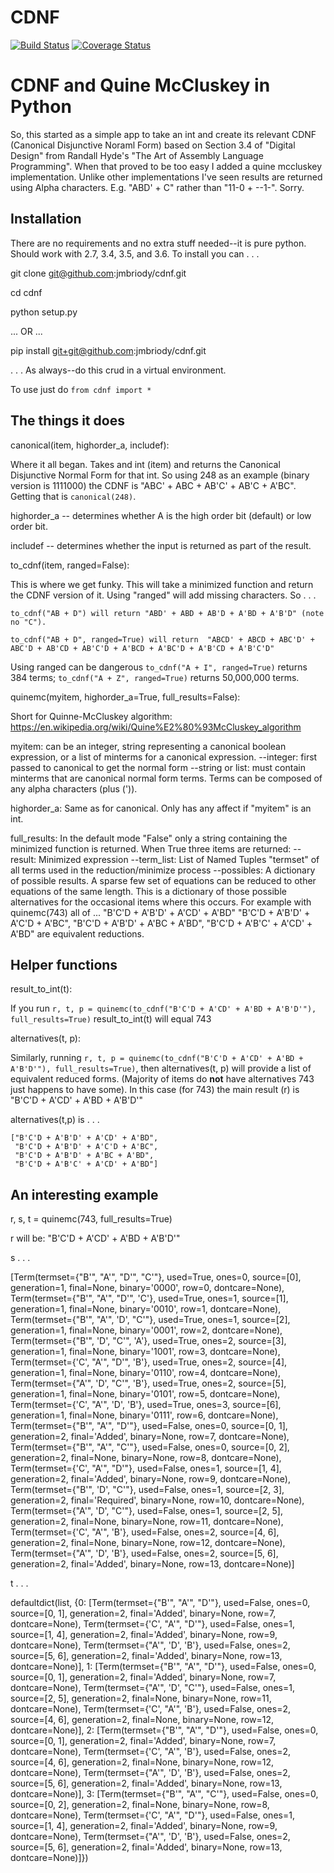# CDNF

[![Build Status](https://travis-ci.org/jmbriody/cdnf.svg?branch=master)](https://travis-ci.org/jmbriody/cdnf)
[![Coverage Status](https://coveralls.io/repos/github/jmbriody/cdnf/badge.svg?branch=master)](https://coveralls.io/github/jmbriody/cdnf?branch=master)

# CDNF and Quine McCluskey in Python
So, this started as a simple app to take an int and create its relevant CDNF (Canonical Disjunctive Noraml Form) based on Section 3.4 of "Digital Design" from Randall Hyde's "The Art of Assembly Language Programming". When that proved to be too easy I added a quine mccluskey implementation. Unlike other implementations I've seen results are returned using Alpha characters. E.g. "ABD' + C" rather than "11-0 + --1-". Sorry.

## Installation
There are no requirements and no extra stuff needed--it is pure python. Should work with 2.7, 3.4, 3.5, and 3.6. To install you can . . .

git clone git@github.com:jmbriody/cdnf.git

cd cdnf

python setup.py

... OR ...

pip install git+git@github.com:jmbriody/cdnf.git

. . . As always--do this crud in a virtual environment. 

To use just do `from cdnf import *`

## The things it does
canonical(item, highorder_a, includef):

Where it all began. Takes and int (item) and returns the Canonical Disjunctive Normal Form for that int. So using 248 as an example (binary version is 1111000) the CDNF is "ABC' + ABC + AB'C' + AB'C + A'BC". Getting that is `canonical(248)`.

highorder_a -- determines whether A is the high order bit (default) or low order bit.

includef -- determines whether the input is returned as part of the result. 

to_cdnf(item, ranged=False):

This is where we get funky. This will take a minimized function and return the CDNF version of it. Using "ranged" will add missing characters. So . . .

    to_cdnf("AB + D") will return "ABD' + ABD + AB'D + A'BD + A'B'D" (note no "C").

    to_cdnf("AB + D", ranged=True) will return  "ABCD' + ABCD + ABC'D' + ABC'D + AB'CD + AB'C'D + A'BCD + A'BC'D + A'B'CD + A'B'C'D"

Using ranged can be dangerous `to_cdnf("A + I", ranged=True)` returns 384 terms; `to_cdnf("A + Z", ranged=True)` returns 50,000,000 terms. 

quinemc(myitem, highorder_a=True, full_results=False):

Short for Quinne-McCluskey algorithm:
    https://en.wikipedia.org/wiki/Quine%E2%80%93McCluskey_algorithm

myitem: can be an integer, string representing a canonical boolean expression, or a list of minterms for a canonical expression.
    --integer: first passed to canonical to get the normal form
    --string or list: must contain minterms that are canonical normal form terms. Terms can be
    composed of any alpha characters (plus (')).

highorder_a: Same as for canonical. Only has any affect if "myitem" is an int.

full_results: In the default mode "False" only a string containing the minimized function is returned. When True three items are returned:
    --result: Minimized expression
    --term_list: List of Named Tuples "termset" of all terms used in the reduction/minimize process
    --possibles: A dictionary of possible results. A sparse few set of equations can be reduced to
    other equations of the same length. This is a dictionary of those possible alternatives for the
    occasional items where this occurs. For example with quinemc(743) all of ...
    "B'C'D + A'B'D' + A'CD' + A'BD"
    "B'C'D + A'B'D' + A'C'D + A'BC",
    "B'C'D + A'B'D' + A'BC + A'BD",
    "B'C'D + A'B'C' + A'CD' + A'BD"
    are equivalent reductions.

## Helper functions
result_to_int(t):

If you run `r, t, p = quinemc(to_cdnf("B'C'D + A'CD' + A'BD + A'B'D'"), full_results=True)` result_to_int(t) will equal 743

alternatives(t, p):

Similarly, running `r, t, p = quinemc(to_cdnf("B'C'D + A'CD' + A'BD + A'B'D'"), full_results=True)`, then alternatives(t, p) will provide a list of equivalent reduced forms. (Majority of items do **not** have alternatives 743 just happens to have some). In this case (for 743) the main result (r) is "B'C'D + A'CD' + A'BD + A'B'D'" 

alternatives(t,p) is . . .

    ["B'C'D + A'B'D' + A'CD' + A'BD",
     "B'C'D + A'B'D' + A'C'D + A'BC",
     "B'C'D + A'B'D' + A'BC + A'BD",
     "B'C'D + A'B'C' + A'CD' + A'BD"]


## An interesting example
r, s, t = quinemc(743, full_results=True)

r will be: "B'C'D + A'CD' + A'BD + A'B'D'"

s . . .

[Term(termset={"B'", "A'", "D'", "C'"}, used=True, ones=0, source=[0], generation=1, final=None, binary='0000', row=0, dontcare=None),
 Term(termset={"B'", "A'", "D'", 'C'}, used=True, ones=1, source=[1], generation=1, final=None, binary='0010', row=1, dontcare=None),
 Term(termset={"B'", "A'", 'D', "C'"}, used=True, ones=1, source=[2], generation=1, final=None, binary='0001', row=2, dontcare=None),
 Term(termset={"B'", 'D', "C'", 'A'}, used=True, ones=2, source=[3], generation=1, final=None, binary='1001', row=3, dontcare=None),
 Term(termset={'C', "A'", "D'", 'B'}, used=True, ones=2, source=[4], generation=1, final=None, binary='0110', row=4, dontcare=None),
 Term(termset={"A'", 'D', "C'", 'B'}, used=True, ones=2, source=[5], generation=1, final=None, binary='0101', row=5, dontcare=None),
 Term(termset={'C', "A'", 'D', 'B'}, used=True, ones=3, source=[6], generation=1, final=None, binary='0111', row=6, dontcare=None),
 Term(termset={"B'", "A'", "D'"}, used=False, ones=0, source=[0, 1], generation=2, final='Added', binary=None, row=7, dontcare=None),
 Term(termset={"B'", "A'", "C'"}, used=False, ones=0, source=[0, 2], generation=2, final=None, binary=None, row=8, dontcare=None),
 Term(termset={'C', "A'", "D'"}, used=False, ones=1, source=[1, 4], generation=2, final='Added', binary=None, row=9, dontcare=None),
 Term(termset={"B'", 'D', "C'"}, used=False, ones=1, source=[2, 3], generation=2, final='Required', binary=None, row=10, dontcare=None),
 Term(termset={"A'", 'D', "C'"}, used=False, ones=1, source=[2, 5], generation=2, final=None, binary=None, row=11, dontcare=None),
 Term(termset={'C', "A'", 'B'}, used=False, ones=2, source=[4, 6], generation=2, final=None, binary=None, row=12, dontcare=None),
 Term(termset={"A'", 'D', 'B'}, used=False, ones=2, source=[5, 6], generation=2, final='Added', binary=None, row=13, dontcare=None)]

t . . .

defaultdict(list,
            {0: [Term(termset={"B'", "A'", "D'"}, used=False, ones=0, source=[0, 1], generation=2, final='Added', binary=None, row=7, dontcare=None),
              Term(termset={'C', "A'", "D'"}, used=False, ones=1, source=[1, 4], generation=2, final='Added', binary=None, row=9, dontcare=None),
              Term(termset={"A'", 'D', 'B'}, used=False, ones=2, source=[5, 6], generation=2, final='Added', binary=None, row=13, dontcare=None)],
             1: [Term(termset={"B'", "A'", "D'"}, used=False, ones=0, source=[0, 1], generation=2, final='Added', binary=None, row=7, dontcare=None),
              Term(termset={"A'", 'D', "C'"}, used=False, ones=1, source=[2, 5], generation=2, final=None, binary=None, row=11, dontcare=None),
              Term(termset={'C', "A'", 'B'}, used=False, ones=2, source=[4, 6], generation=2, final=None, binary=None, row=12, dontcare=None)],
             2: [Term(termset={"B'", "A'", "D'"}, used=False, ones=0, source=[0, 1], generation=2, final='Added', binary=None, row=7, dontcare=None),
              Term(termset={'C', "A'", 'B'}, used=False, ones=2, source=[4, 6], generation=2, final=None, binary=None, row=12, dontcare=None),
              Term(termset={"A'", 'D', 'B'}, used=False, ones=2, source=[5, 6], generation=2, final='Added', binary=None, row=13, dontcare=None)],
             3: [Term(termset={"B'", "A'", "C'"}, used=False, ones=0, source=[0, 2], generation=2, final=None, binary=None, row=8, dontcare=None),
              Term(termset={'C', "A'", "D'"}, used=False, ones=1, source=[1, 4], generation=2, final='Added', binary=None, row=9, dontcare=None),
              Term(termset={"A'", 'D', 'B'}, used=False, ones=2, source=[5, 6], generation=2, final='Added', binary=None, row=13, dontcare=None)]})



